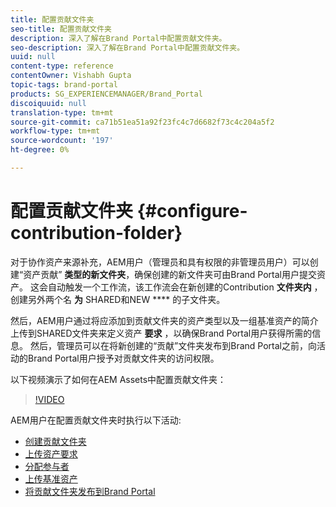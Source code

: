 ```yaml
---
title: 配置贡献文件夹
seo-title: 配置贡献文件夹
description: 深入了解在Brand Portal中配置贡献文件夹。
seo-description: 深入了解在Brand Portal中配置贡献文件夹。
uuid: null
content-type: reference
contentOwner: Vishabh Gupta
topic-tags: brand-portal
products: SG_EXPERIENCEMANAGER/Brand_Portal
discoiquuid: null
translation-type: tm+mt
source-git-commit: ca71b51ea51a92f23fc4c7d6682f73c4c204a5f2
workflow-type: tm+mt
source-wordcount: '197'
ht-degree: 0%

---
```



# 配置贡献文件夹 {#configure-contribution-folder}

对于协作资产来源补充，AEM用户（管理员和具有权限的非管理员用户）可以创建“资产贡献” **类型的新文件夹**，确保创建的新文件夹可由Brand Portal用户提交资产。  这会自动触发一个工作流，该工作流会在新创建的Contribution **文件夹内** ，创建另外两个名 **为** SHARED和NEW **** 的子文件夹。

然后，AEM用户通过将应添加到贡献文件夹的资产类型以及一组基准资产的简介上传到SHARED文件夹来定义资产 **要求** ，以确保Brand Portal用户获得所需的信息。 然后，管理员可以在将新创建的“贡献”文件夹发布到Brand Portal之前，向活动的Brand Portal用户授予对贡献文件夹的访问权限。

以下视频演示了如何在AEM Assets中配置贡献文件夹：

>[!VIDEO](https://video.tv.adobe.com/v/30547)

AEM用户在配置贡献文件夹时执行以下活动:

* [创建贡献文件夹](brand-portal-create-contribution-folder.md)
* [上传资产要求](brand-portal-configure-contribution-folder-properties.md)
* [分配参与者](brand-portal-configure-contribution-folder-properties.md)
* [上传基准资产](brand-portal-upload-baseline-assets.md)
* [将贡献文件夹发布到Brand Portal](brand-portal-publish-contribution-folder-to-brand-portal.md)
